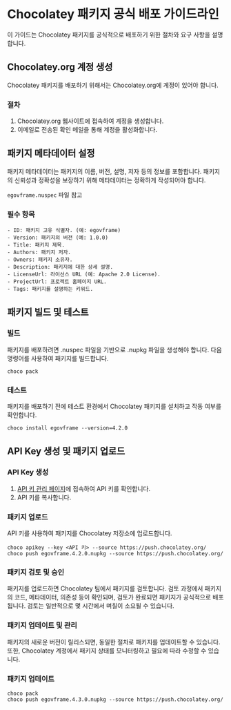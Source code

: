 # Chocolatey 패키지 공식 배포 가이드라인

이 가이드는 Chocolatey 패키지를 공식적으로 배포하기 위한 절차와 요구 사항을 설명합니다.

## Chocolatey.org 계정 생성

Chocolatey 패키지를 배포하기 위해서는 Chocolatey.org에 계정이 있어야 합니다.

### 절차
1. Chocolatey.org 웹사이트에 접속하여 계정을 생성합니다.
2. 이메일로 전송된 확인 메일을 통해 계정을 활성화합니다.

## 패키지 메타데이터 설정
패키지 메타데이터는 패키지의 이름, 버전, 설명, 저자 등의 정보를 포함합니다. 패키지의 신뢰성과 정확성을 보장하기 위해 메타데이터는 정확하게 작성되어야 합니다.

`egovframe.nuspec` 파일 참고

### 필수 항목
```
- ID: 패키지 고유 식별자. (예: egovframe)
- Version: 패키지의 버전 (예: 1.0.0)
- Title: 패키지 제목.
- Authors: 패키지 저자.
- Owners: 패키지 소유자.
- Description: 패키지에 대한 상세 설명.
- LicenseUrl: 라이선스 URL (예: Apache 2.0 License).
- ProjectUrl: 프로젝트 홈페이지 URL.
- Tags: 패키지를 설명하는 키워드.
```
## 패키지 빌드 및 테스트

### 빌드
패키지를 배포하려면 .nuspec 파일을 기반으로 .nupkg 파일을 생성해야 합니다. 다음 명령어를 사용하여 패키지를 빌드합니다.

``` shell
choco pack
```

### 테스트
패키지를 배포하기 전에 테스트 환경에서 Chocolatey 패키지를 설치하고 작동 여부를 확인합니다.

``` shell
choco install egovframe --version=4.2.0
```

##  API Key 생성 및 패키지 업로드

### API Key 생성
1.	[API 키 관리 페이지](https://community.chocolatey.org/account)에 접속하여 API 키를 확인합니다.
2.	API 키를 복사합니다.

### 패키지 업로드
API 키를 사용하여 패키지를 Chocolatey 저장소에 업로드합니다.

``` shell
choco apikey --key <API 키> --source https://push.chocolatey.org/
choco push egovframe.4.2.0.nupkg --source https://push.chocolatey.org/
```

### 패키지 검토 및 승인
패키지를 업로드하면 Chocolatey 팀에서 패키지를 검토합니다. 검토 과정에서 패키지의 코드, 메타데이터, 의존성 등이 확인되며, 검토가 완료되면 패키지가 공식적으로 배포됩니다. 검토는 일반적으로 몇 시간에서 며칠이 소요될 수 있습니다.

### 패키지 업데이트 및 관리
패키지의 새로운 버전이 릴리스되면, 동일한 절차로 패키지를 업데이트할 수 있습니다. 또한, Chocolatey 계정에서 패키지 상태를 모니터링하고 필요에 따라 수정할 수 있습니다.

### 패키지 업데이트

``` shell
choco pack
choco push egovframe.4.3.0.nupkg --source https://push.chocolatey.org/
```
